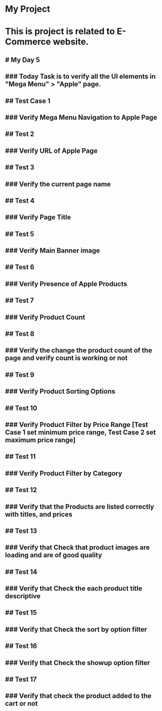 # My Project
# This is project is related to E-Commerce website.
##   # My Day 5
##   ### Today Task is to verify all the UI elements in "Mega Menu" > "Apple" page.
##   ## Test Case 1 
##   ### Verify Mega Menu Navigation to Apple Page
##   ## Test 2 
##   ### Verify URL of Apple Page
##   ## Test 3 
##   ### Verify the current page name 
##   ## Test 4 
##   ### Verify Page Title
##   ## Test 5
##   ### Verify Main Banner image
##   ## Test 6
##   ### Verify Presence of Apple Products
##   ## Test 7
##   ### Verify Product Count
##   ## Test 8
##   ### Verify the change the product count of the page and verify count is working or not
##   ## Test 9
##   ### Verify Product Sorting Options
##   ## Test 10
##   ### Verify Product Filter by Price Range  [Test Case 1 set minimum price range, Test Case 2 set maximum price range]
##   ## Test 11
##   ### Verify Product Filter by Category
##   ## Test 12
##   ### Verify that the Products are listed correctly with titles, and prices
##   ## Test 13
##   ### Verify that Check that product images are loading and are of good quality 
##   ## Test 14
##   ### Verify that Check the each product title descriptive
##   ## Test 15
##   ### Verify that Check the sort by option filter
##   ## Test 16
##   ### Verify that Check the showup option filter
##   ## Test 17
##   ### Verify that check the product added to the cart or not
